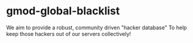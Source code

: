 # gmod-global-blacklist
We aim to provide a robust, community driven "hacker database" To help keep those hackers out of our servers collectively! 
